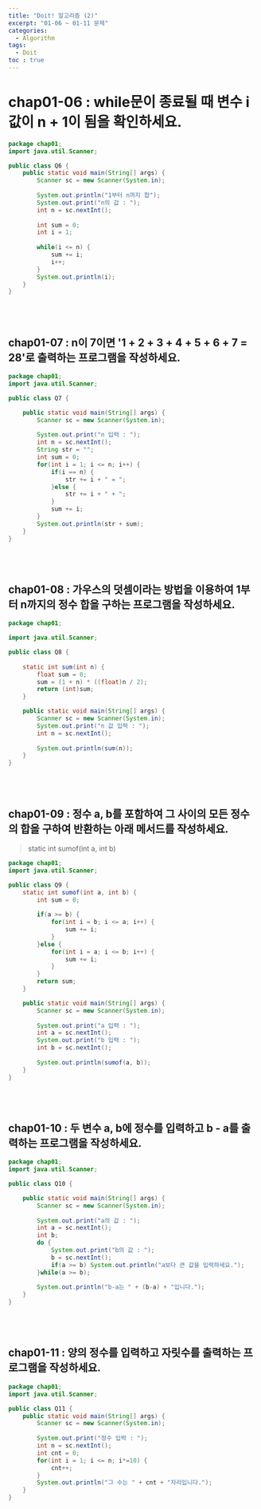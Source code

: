```yaml
---
title: "Doit! 알고리즘 (2)"
excerpt: "01-06 ~ 01-11 문제"
categories: 
  - Algorithm 
tags: 
  - Doit
toc : true
---
```


# chap01-06 : while문이 종료될 때 변수 i 값이 n + 1이 됨을 확인하세요.

``` java
package chap01;
import java.util.Scanner;

public class Q6 {
	public static void main(String[] args) {
		Scanner sc = new Scanner(System.in);
		
		System.out.println("1부터 n까지 합");
		System.out.print("n의 값 : ");
		int n = sc.nextInt();
		
		int sum = 0;
		int i = 1;
		
		while(i <= n) {
			sum += i;
			i++;
		}
		System.out.println(i);
	}
}

```
<br/><br/>

## chap01-07 : n이 7이면 '1 + 2 + 3 + 4 + 5 + 6 + 7 = 28'로 출력하는 프로그램을 작성하세요.

``` java
package chap01;
import java.util.Scanner;

public class Q7 {

	public static void main(String[] args) {
		Scanner sc = new Scanner(System.in);
		
		System.out.print("n 입력 : ");
		int n = sc.nextInt();
		String str = "";
		int sum = 0;
		for(int i = 1; i <= n; i++) {
			if(i == n) {
				str += i + " = ";
			}else {
				str += i + " + ";
			}
			sum += i;
		}
		System.out.println(str + sum);
	}
}
```
<br/><br/>

## chap01-08 : 가우스의 덧셈이라는 방법을 이용하여 1부터 n까지의 정수 합을 구하는 프로그램을 작성하세요.

``` java
package chap01;

import java.util.Scanner;

public class Q8 {
	
	static int sum(int n) {
		float sum = 0;
		sum = (1 + n) * ((float)n / 2);
		return (int)sum;
	}

	public static void main(String[] args) {
		Scanner sc = new Scanner(System.in);
		System.out.print("n 값 입력 : ");
		int n = sc.nextInt();
		
		System.out.println(sum(n));
	}
}
```
<br/><br/>

## chap01-09 : 정수 a, b를 포함하여 그 사이의 모든 정수의 합을 구하여 반환하는 아래 메서드를 작성하세요.
> static int sumof(int a, int b)

``` java
package chap01;
import java.util.Scanner;

public class Q9 {
	static int sumof(int a, int b) {
		int sum = 0;
		
		if(a >= b) {
			for(int i = b; i <= a; i++) {
				sum += i;
			}
		}else {
			for(int i = a; i <= b; i++) {
				sum += i;
			}
		}
		return sum;
	}

	public static void main(String[] args) {
		Scanner sc = new Scanner(System.in);
		
		System.out.print("a 입력 : ");
		int a = sc.nextInt();
		System.out.print("b 입력 : ");
		int b = sc.nextInt();
		
		System.out.println(sumof(a, b));
	}
}
```
<br/><br/>

## chap01-10 : 두 변수 a, b에 정수를 입력하고 b - a를 출력하는 프로그램을 작성하세요.

``` java
package chap01;
import java.util.Scanner;

public class Q10 {

	public static void main(String[] args) {
		Scanner sc = new Scanner(System.in);
		
		System.out.print("a의 값 : ");
		int a = sc.nextInt();
		int b;
		do {
			System.out.print("b의 값 : ");
			b = sc.nextInt();
			if(a >= b) System.out.println("a보다 큰 값을 입력하세요.");
		}while(a >= b);
		
		System.out.println("b-a는 " + (b-a) + "입니다.");
	}
}
```
<br/><br/>

## chap01-11 : 양의 정수를 입력하고 자릿수를 출력하는 프로그램을 작성하세요.

``` java
package chap01;
import java.util.Scanner;

public class Q11 {
	public static void main(String[] args) {
		Scanner sc = new Scanner(System.in);
		
		System.out.print("정수 입력 : ");
		int n = sc.nextInt();
		int cnt = 0;
		for(int i = 1; i <= n; i*=10) {
			cnt++;
		}
		System.out.println("그 수는 " + cnt + "자리입니다.");
	}
}
```
<br/><br/>